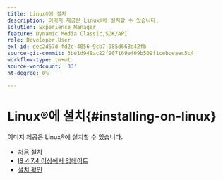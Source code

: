 ```yaml
---
title: Linux®에 설치
description: 이미지 제공은 Linux®에 설치할 수 있습니다.
solution: Experience Manager
feature: Dynamic Media Classic,SDK/API
role: Developer,User
exl-id: dec2d67d-fd2c-4856-9cb7-085d668d42fb
source-git-commit: 3be1d948ac22f907169ef09b509f1cebceaec5c4
workflow-type: tm+mt
source-wordcount: '33'
ht-degree: 0%

---
```


# Linux®에 설치{#installing-on-linux}

이미지 제공은 Linux®에 설치할 수 있습니다.

* [처음 설치](t-first-install-lin.md)
* [IS 4.7.4 이상에서 업데이트](t-update-lin.md)
* [설치 확인](t-verify-install-lin.md)

